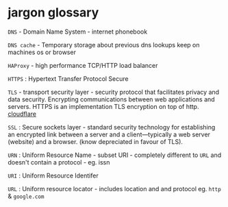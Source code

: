 # jargon glossary 
`DNS` - Domain Name System - internet phonebook

`DNS cache` - Temporary storage about previous dns lookups keep on machines os or browser

`HAProxy` - high performance TCP/HTTP load balancer

`HTTPS` : Hypertext Transfer Protocol Secure 

`TLS` - transport security layer - security protocol that facilitates privacy and data security. Encrypting communications between web applications and servers. HTTPS is an implementation TLS encryption on top of http. [cloudflare](https://www.cloudflare.com/learning/ssl/transport-layer-security-tls/)

`SSL` : Secure sockets layer - standard security technology for establishing an encrypted link between a server and a client—typically a web server (website) and a browser. (know depreciated in favour of TLS).

`URN` : Uniform Resource Name - subset URI - completely different to `URL` and doesn't contain a protocol - eg. issn

`URI` : Uniform Resource Identifer 

`URL` : Uniform resource locator - includes location and and protocol eg. `http` & `google.com`

